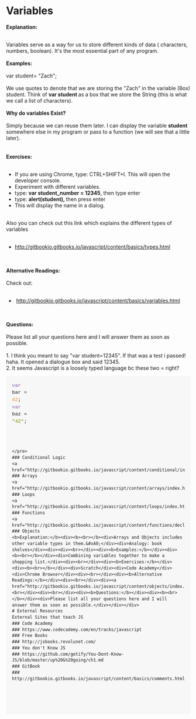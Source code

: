 # Variables
<b>Explanation:</b><div><b><br></b><div>Variables serve as a way for us to store different kinds of data ( characters, numbers, boolean). It&apos;s the most essential part of any program.</div><div><div><br></div><div><b>Examples:</b></div><div><br></div><div>var student= &quot;Zach&quot;;</div><div><br></div><div>We use quotes to denote that we are storing the &quot;Zach&quot; in the variable (Box) student. Think of <b>var student </b>as a box that we store the String (this is what we call a list of characters).</div><div><br></div><div><b>Why do variables Exist?</b></div><div><b><br></b></div><div>Simply because we can reuse them later. I can display the variable <b>student</b> somewhere else in my program or pass to a function (we will see that a little later).</div><div><br></div><div><br></div><div><b>Exercises:</b></div><div><b><br></b></div><div><ul><li>If you are using Chrome, type: CTRL+SHIFT+I. This will open the developer console.</li><li>Experiment with different variables.<br></li><li>type: <b>var student_number = 12345</b>, then type enter</li><li>type: <b>alert(student), </b>then press enter</li><li>This will display the name in a dialog.</li></ul><div><br></div><div>Also you can check out this link which explains the different types of variables</div></div><div><br></div><div><ul><li><a href="http://gitbookio.gitbooks.io/javascript/content/basics/types.html" target="_blank">http://gitbookio.gitbooks.io/javascript/content/basics/types.html</a><br></li></ul></div><div><div><br></div></div><div><br></div><div><b>Alternative Readings:</b></div><div><b><br></b></div><div><div>Check out:</div><div><br></div><div><ul><li>&#xA0;<a href="http://gitbookio.gitbooks.io/javascript/content/basics/variables.html" target="_blank">http://gitbookio.gitbooks.io/javascript/content/basics/variables.html</a></li></ul></div></div><div><br></div><div><br></div><div><b>Questions:</b></div><div><b><br></b></div><div>Please list all your questions here and I will answer them as soon as possible.</div></div></div><div><br></div><div>1. I think you meant to say &quot;var student=12345&quot;. If that was a test i passed! haha. It opened a dialogue box and said 12345.</div><div>2. It seems Javascript is a loosely typed language bc these two = right?</div><pre style="box-sizing: border-box; -webkit-tap-highlight-color: transparent; -webkit-font-smoothing: antialiased; font-family: Consolas, &apos;Liberation Mono&apos;, Menlo, Courier, monospace; font-size: 13.6000003814697px; overflow: auto; direction: ltr; margin-bottom: 16px; padding: 16px; line-height: 1.45; border: 0px; border-radius: 3px; word-wrap: normal; background-color: rgb(247, 247, 247);"><code class="lang-javascript" style="box-sizing: border-box; -webkit-tap-highlight-color: transparent; -webkit-font-smoothing: antialiased; font-family: Consolas, &apos;Liberation Mono&apos;, Menlo, Courier, monospace; font-size: 13.6000003814697px; direction: ltr; margin: 0px; white-space: pre; display: inline; max-width: initial; overflow: initial; line-height: inherit; word-wrap: normal; background-image: initial; background-attachment: initial; background-size: initial; background-origin: initial; background-clip: initial; background-position: initial; background-repeat: initial;"><span class="hljs-keyword" style="box-sizing: border-box; -webkit-tap-highlight-color: transparent; -webkit-font-smoothing: antialiased; color: rgb(137, 89, 168);">var</span> bar = <span class="hljs-number" style="box-sizing: border-box; -webkit-tap-highlight-color: transparent; -webkit-font-smoothing: antialiased; color: rgb(245, 135, 31);">42</span>;
<span class="hljs-keyword" style="box-sizing: border-box; -webkit-tap-highlight-color: transparent; -webkit-font-smoothing: antialiased; color: rgb(137, 89, 168);">var</span> baz = <span class="hljs-string" style="box-sizing: border-box; -webkit-tap-highlight-color: transparent; -webkit-font-smoothing: antialiased; color: rgb(113, 140, 0);">&quot;42&quot;</span>;

```

</pre>
### Conditional Logic
<a href="http://gitbookio.gitbooks.io/javascript/content/conditional/index.html">http://gitbookio.gitbooks.io/javascript/content/conditional/index.html</a>
### Arrays
<a href="http://gitbookio.gitbooks.io/javascript/content/arrays/index.html">http://gitbookio.gitbooks.io/javascript/content/arrays/index.html</a>
### Loops
<a href="http://gitbookio.gitbooks.io/javascript/content/loops/index.html">http://gitbookio.gitbooks.io/javascript/content/loops/index.html</a>
### Functions
<a href="http://gitbookio.gitbooks.io/javascript/content/functions/declare.html">http://gitbookio.gitbooks.io/javascript/content/functions/declare.html</a>
### Objects
<b>Explanation:</b><div><b><br></b><div>Arrays and Objects includes other variable types in them.&#xA0;</div><div>Analogy: book shelves</div><div><div><br></div><div><b>Examples:</b></div><div><b><br></b></div><div>Combining variables together to make a shopping list.</div><div><br></div><div><b>Exercises:</b></div><div><b><br></b></div><div>Scratch</div><div>Code Academy</div><div>Chrome Browser</div><div><br></div><div><b>Alternative Readings:</b></div><div><br></div><div><a href="http://gitbookio.gitbooks.io/javascript/content/objects/index.html">http://gitbookio.gitbooks.io/javascript/content/objects/index.html</a><br></div><div><br></div><div><b>Questions:</b></div><div><b><br></b></div><div>Please list all your questions here and I will answer them as soon as possible.</div></div></div>
# External Resources
External Sites that teach JS
### Code Academy
### https://www.codecademy.com/en/tracks/javascript
### Free Books
### http://jsbooks.revolunet.com/
### You don't Know JS
### https://github.com/getify/You-Dont-Know-JS/blob/master/up%20&%20going/ch1.md
### GitBook
### http://gitbookio.gitbooks.io/javascript/content/basics/comments.html

